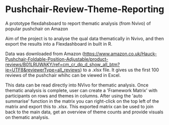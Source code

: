 # Pushchair-Review-Theme-Reporting
A prototype flexdahsboard to report thematic analysis (from Nvivo) of popular pushchair on Amazon

Aim of the project is to analyse the qual data thematically in Nvivo, and then export the results into a Flexdashboard in built in R.

Data was downloaded from Amazon (https://www.amazon.co.uk/Hauck-Pushchair-Foldable-Position-Adjustable/product-reviews/B01LRUWAKY/ref=cm_cr_dp_d_show_all_btm?ie=UTF8&reviewerType=all_reviews) to a .xlsx file. It gives us the first 100 reviews of the pushchair whihc can be viewed in Excel. 

This data can be read directly into NVivo for thematic analysis. Once thematic analysis is complete, user can create a 'Framework Matrix' with participants on rows and themes in columns. After using the 'auto summarise' function in the matrix you can right-click on the top left of the matrix and export this to .xlsx. This exported matrix can be used to join back to the main data, get an overview of theme counts and provide visuals on thematic analysis.

